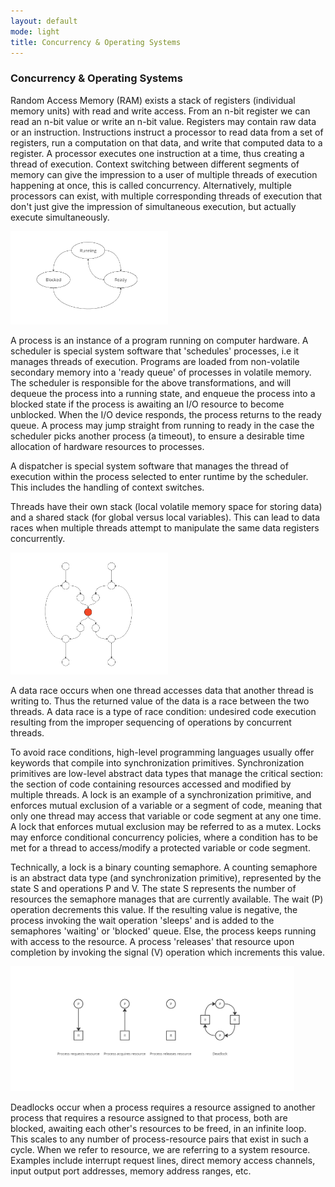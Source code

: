 ```yaml
---
layout: default
mode: light
title: Concurrency & Operating Systems
---
```

<h3>Concurrency & Operating Systems</h3>
<p>Random Access Memory (RAM) exists a stack of registers (individual memory units) with read and write access. From an n-bit register we can read
an n-bit value or write an n-bit value. Registers may contain raw data or an instruction. Instructions instruct a processor to read data from a set of registers, run a computation 
on that data, and write that computed data to a register. A processor executes one instruction at a time, thus creating a thread of execution. Context 
switching between different segments of memory can give the impression to a user of multiple threads of execution happening at once, this is called 
concurrency. Alternatively, multiple processors can exist, with multiple corresponding threads of execution that don't just give the impression of 
simultaneous execution, but actually execute simultaneously.</p>
<p><img src="../Assets/images/thread_DFA.png" width="50%" height="50%"></p>
<p>A process is an instance of a program running on computer hardware. A scheduler is special system software that 'schedules' processes, i.e it 
manages threads of execution. Programs are loaded from non-volatile secondary memory into a 'ready queue' of processes in volatile memory. The scheduler is 
responsible for the above transformations, and will dequeue the process into a running state, and enqueue the process into a blocked state if the process 
is awaiting an I/O resource to become unblocked. When the I/O device responds, the process returns to the ready queue. A process may jump straight from 
running to ready in the case the scheduler picks another process (a timeout), to ensure a desirable time allocation of hardware resources to processes.</p>
<p>A dispatcher is special system software that manages the thread of execution within the process selected to enter runtime by the scheduler. 
    This includes the handling of context switches.</p>
<p>Threads have their own stack (local volatile memory space for storing data) and a shared stack (for global versus local variables). This can lead to 
    data races when multiple threads attempt to manipulate the same data registers concurrently.</p>
<p><img src="../Assets/images/critical_section.png" width="50%" height="50%"></p>
<p>A data race occurs when one thread accesses data that another thread is writing to. Thus the returned value of the data is a race between the two threads.
A data race is a type of race condition: undesired code execution resulting from the improper sequencing of operations by concurrent threads.</p>
<p>To avoid race conditions, high-level programming languages usually offer keywords that compile into synchronization primitives.
Synchronization primitives are low-level abstract data types that manage the critical section: the section of code containing resources accessed and 
modified by multiple threads. A lock is an example of a synchronization primitive, and enforces mutual exclusion of a variable or a segment of code, 
meaning that only one thread may access that variable or code segment at any one time. A lock that enforces mutual exclusion may be referred to as a mutex.
Locks may enforce conditional concurrency policies, where a condition has to be met for a thread to access/modify a protected variable or code segment.</p>
<p>Technically, a lock is a binary counting semaphore. A counting semaphore is an abstract data type (and synchronization primitive), represented by the 
state S and operations P and V. The state S represents the number of resources the semaphore manages that are currently available. The wait (P) operation 
decrements this value. If the resulting value is negative, the process invoking the wait operation 'sleeps' and is added to the semaphores 'waiting' or 
'blocked' queue. Else, the process keeps running with access to the resource. A process 'releases' that resource upon completion by invoking the signal (V)
operation which increments this value.</p>
<p><img src="../Assets/images/deadlock1.png" width="90%" height="90%"></p>
<p>Deadlocks occur when a process requires a resource assigned to another process that requires a resource assigned to that process, both are blocked, 
awaiting each other's resources to be freed, in an infinite loop. This scales to any number of process-resource pairs that exist in such a cycle. When 
we refer to resource, we are referring to a system resource. Examples include interrupt request lines, direct memory access channels, input output port 
addresses, memory address ranges, etc.</p>